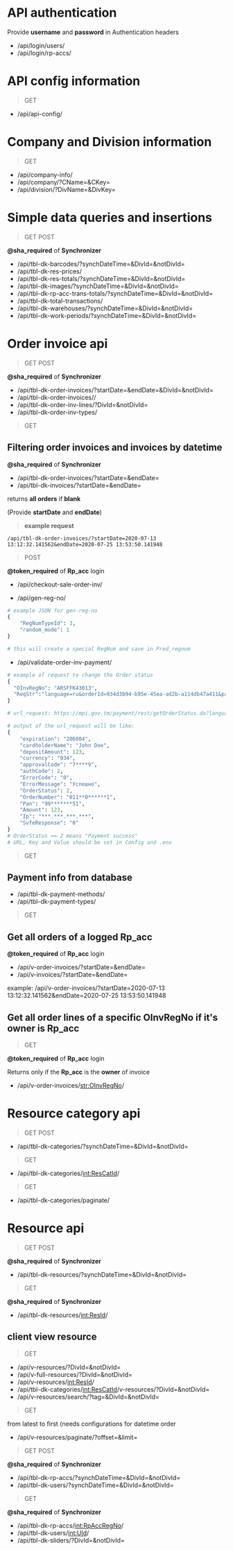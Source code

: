 
# API authentication
Provide **username** and **password** in Authentication headers
+ /api/login/users/
+ /api/login/rp-accs/

# API config information
> GET

+ /api/api-config/

# Company and Division information
> GET

+ /api/company-info/
+ /api/company/?CName=<CName>&CKey=<CKey>
+ /api/division/?DivName=<DivName>&DivKey=<DivKey>

# Simple data queries and insertions
> GET POST

**@sha_required** of **Synchronizer**
+ /api/tbl-dk-barcodes/?synchDateTime=<datetime>&DivId=<id>&notDivId=<id>
+ /api/tbl-dk-res-prices/
+ /api/tbl-dk-res-totals/?synchDateTime=<datetime>&DivId=<id>&notDivId=<id>
+ /api/tbl-dk-images/?synchDateTime=<datetime>&DivId=<id>&notDivId=<id>
+ /api/tbl-dk-rp-acc-trans-totals/?synchDateTime=<datetime>&DivId=<id>&notDivId=<id>
+ /api/tbl-dk-total-transactions/
+ /api/tbl-dk-warehouses/?synchDateTime=<datetime>&DivId=<id>&notDivId=<id>
+ /api/tbl-dk-work-periods/?synchDateTime=<datetime>&DivId=<id>&notDivId=<id>


# Order invoice api
> GET POST

**@sha_required** of **Synchronizer**
+ /api/tbl-dk-order-invoices/?startDate=<datetime>&endDate=<datetime>&DivId=<id>&notDivId=<id>
+ /api/tbl-dk-order-invoices/<OInvRegNo>/
+ /api/tbl-dk-order-inv-lines/?DivId=<id>&notDivId=<id>
+ /api/tbl-dk-order-inv-types/

> GET 

## Filtering order invoices and invoices by datetime

**@sha_required** of **Synchronizer**

+ /api/tbl-dk-order-invoices/?startDate=<datetime>&endDate=<datetime>
+ /api/tbl-dk-invoices/?startDate=<datetime>&endDate=<datetime>

returns **all orders** if **blank**

(Provide **startDate** and **endDate**)
> **example request**
```url
/api/tbl-dk-order-invoices/?startDate=2020-07-13 13:12:32.141562&endDate=2020-07-25 13:53:50.141948
```
> POST 

**@token_required** of **Rp_acc** login
+ /api/checkout-sale-order-inv/

+ /api/gen-reg-no/
```python
# example JSON for gen-reg-no
{
	"RegNumTypeId": 3,
	"random_mode": 1
}

# this will create a special RegNum and save in Pred_regnum
```

+ /api/validate-order-inv-payment/
```python
# example of request to change the Order status
{
  "OInvRegNo": "ARSFFK43013",
  "ReqStr":"language=ru&orderId=934d3b94-b95e-45ea-ad2b-a114db47a411&password=e235erHw4784fwf&userName=103122512345"
}

# url_request: https://mpi.gov.tm/payment/rest/getOrderStatus.do?language=ru&orderId=934d3b94-b95e-45ea-ad2b-a114db47a411&password=e235erHw4784fwf&userName=103122512345

# output of the url_request will be like:
{
	"expiration": "206004",
	"cardholderName": "John Doe",
	"depositAmount": 123,
	"currency": "934",
	"approvalCode": "7****9",
	"authCode": 2,
	"ErrorCode": "0",
	"ErrorMessage": "Успешно",
	"OrderStatus": 2,
	"OrderNumber": "011**0******1",
	"Pan": "99*******51",
	"Amount": 123,
	"Ip": "***.***.***.***",
	"SvfeResponse": "0"
}
# OrderStatus == 2 means "Payment success"
# URL, Key and Value should be set in Config and .env
```


> GET

## Payment info from database
+ /api/tbl-dk-payment-methods/
+ /api/tbl-dk-payment-types/

> GET 

## Get all orders of a logged Rp_acc
**@token_required** of **Rp_acc** login
+ /api/v-order-invoices/?startDate=<datetime>&endDate=<datetime>
+ /api/v-invoices/?startDate=<datetime>&endDate=<datetime>

example:
	/api/v-order-invoices/?startDate=2020-07-13 13:12:32.141562&endDate=2020-07-25 13:53:50.141948


## Get all order lines of a specific OInvRegNo if it's owner is Rp_acc
> GET 

**@token_required** of **Rp_acc** login

Returns only if the **Rp_acc** is the **owner** of invoice
+ /api/v-order-invoices/<str:OInvRegNo>/


# Resource category api
> GET POST

+ /api/tbl-dk-categories/?synchDateTime=<datetime>&DivId=<id>&notDivId=<id>

> GET

+ /api/tbl-dk-categories/<int:ResCatId>/

> GET

+ /api/tbl-dk-categories/paginate/

# Resource api
> GET POST

**@sha_required** of **Synchronizer**
+ /api/tbl-dk-resources/?synchDateTime=<datetime>&DivId=<id>&notDivId=<id>

> GET

**@sha_required** of **Synchronizer**
+ /api/tbl-dk-resources/<int:ResId>/

## client view resource

> GET

+ /api/v-resources/?DivId=<id>&notDivId=<id>
+ /api/v-full-resources/?DivId=<id>&notDivId=<id>
+ /api/v-resources/<int:ResId>/
+ /api/tbl-dk-categories/<int:ResCatId>/v-resources/?DivId=<id>&notDivId=<id>
+ /api/v-resources/search/?tag=<BarcodeVal or ResName>&DivId=<id>&notDivId=<id>

> GET

from latest to first (needs configurations for datetime order
+ /api/v-resources/paginate/?offset=<lastId>&limit=<quantity>

> GET POST

**@sha_required** of **Synchronizer**
+ /api/tbl-dk-rp-accs/?synchDateTime=<datetime>&DivId=<id>&notDivId=<id>
+ /api/tbl-dk-users/?synchDateTime=<datetime>&DivId=<id>&notDivId=<id>

> GET

**@sha_required** of **Synchronizer**
+ /api/tbl-dk-rp-accs/<int:RpAccRegNo>/
+ /api/tbl-dk-users/<int:UId>/
+ /api/tbl-dk-sliders/?DivId=<id>&notDivId=<id>